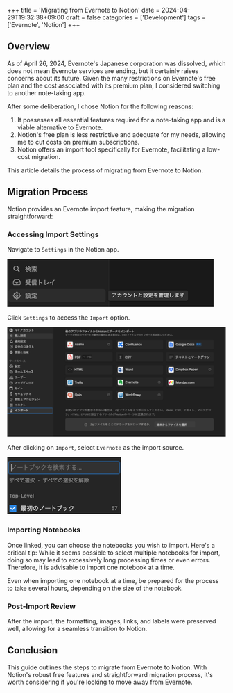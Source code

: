 +++
title = 'Migrating from Evernote to Notion'
date = 2024-04-29T19:32:38+09:00
draft = false
categories = ['Development']
tags = ['Evernote', 'Notion']
+++

## Overview
As of April 26, 2024, Evernote's Japanese corporation was dissolved, which does not mean Evernote services are ending, but it certainly raises concerns about its future. Given the many restrictions on Evernote's free plan and the cost associated with its premium plan, I considered switching to another note-taking app.

After some deliberation, I chose Notion for the following reasons:
1. It possesses all essential features required for a note-taking app and is a viable alternative to Evernote.
2. Notion's free plan is less restrictive and adequate for my needs, allowing me to cut costs on premium subscriptions.
3. Notion offers an import tool specifically for Evernote, facilitating a low-cost migration.

This article details the process of migrating from Evernote to Notion.

## Migration Process

Notion provides an Evernote import feature, making the migration straightforward:

### Accessing Import Settings
Navigate to `Settings` in the Notion app.

![Notion Settings](img-026-001.png)

Click `Settings` to access the `Import` option.

![Notion Import](img-026-002.png)

After clicking on `Import`, select `Evernote` as the import source.

![Select Evernote](img-026-003.png)

### Importing Notebooks
Once linked, you can choose the notebooks you wish to import. Here's a critical tip:
While it seems possible to select multiple notebooks for import, doing so may lead to excessively long processing times or even errors. Therefore, it is advisable to import one notebook at a time.

Even when importing one notebook at a time, be prepared for the process to take several hours, depending on the size of the notebook.

### Post-Import Review
After the import, the formatting, images, links, and labels were preserved well, allowing for a seamless transition to Notion.

## Conclusion

This guide outlines the steps to migrate from Evernote to Notion. With Notion's robust free features and straightforward migration process, it's worth considering if you're looking to move away from Evernote.